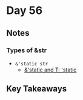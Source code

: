 # Day 56

## Notes

### Types of &str

- `&'static str`
  - [&'static and T: 'static](https://practice.rs/lifetime/static.html)

## Key Takeaways
